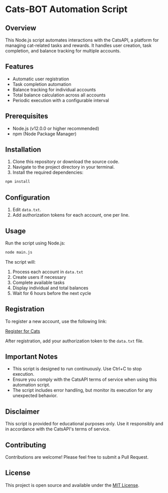 # Cats-BOT Automation Script

## Overview

This Node.js script automates interactions with the CatsAPI, a platform for managing cat-related tasks and rewards. It handles user creation, task completion, and balance tracking for multiple accounts.

## Features

- Automatic user registration
- Task completion automation
- Balance tracking for individual accounts
- Total balance calculation across all accounts
- Periodic execution with a configurable interval

## Prerequisites

- Node.js (v12.0.0 or higher recommended)
- npm (Node Package Manager)

## Installation

1. Clone this repository or download the source code.
2. Navigate to the project directory in your terminal.
3. Install the required dependencies:

```bash
npm install
```

## Configuration

1. Edit `data.txt`.
2. Add authorization tokens for each account, one per line.

## Usage

Run the script using Node.js:

```bash
node main.js
```

The script will:

1. Process each account in `data.txt`
2. Create users if necessary
3. Complete available tasks
4. Display individual and total balances
5. Wait for 6 hours before the next cycle

## Registration

To register a new account, use the following link:

[Register for Cats](t.me/catsgang_bot/join?startapp=EYaJVrD1RDRT3Epa2iJkn)

After registration, add your authorization token to the `data.txt` file.

## Important Notes

- This script is designed to run continuously. Use Ctrl+C to stop execution.
- Ensure you comply with the CatsAPI terms of service when using this automation script.
- The script includes error handling, but monitor its execution for any unexpected behavior.

## Disclaimer

This script is provided for educational purposes only. Use it responsibly and in accordance with the CatsAPI's terms of service.

## Contributing

Contributions are welcome! Please feel free to submit a Pull Request.

## License

This project is open source and available under the [MIT License](LICENSE).
